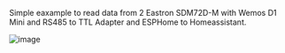 Simple eaxample to read data from 2 Eastron SDM72D-M with Wemos D1 Mini and RS485 to TTL Adapter and ESPHome to Homeassistant.

![image](https://github.com/d3z1b3l/Eastron-SDM72D-M-ESPHome/assets/24917847/87b1c3b2-0e84-41fe-a098-3945145e82f3)
